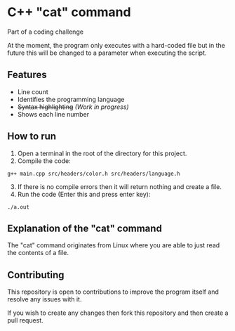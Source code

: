 # C++ "cat" command

Part of a coding challenge

At the moment, the program only executes with a hard-coded file but in the future this will be changed to a parameter when executing the script.

## Features

- Line count
- Identifies the programming language
- ~~Syntax highlighting~~ *(Work in progress)*
- Shows each line number

## How to run

1. Open a terminal in the root of the directory for this project.
2. Compile the code:

```shell
g++ main.cpp src/headers/color.h src/headers/language.h
```

3. If there is no compile errors then it will return nothing and create a file.
4. Run the code (Enter this and press enter key):

```shell
./a.out
```

## Explanation of the "cat" command

The "cat" command originates from Linux where you are able to just read the contents of a file.

## Contributing

This repository is open to contributions to improve the program itself and resolve any issues with it.

If you wish to create any changes then fork this repository and then create a pull request.